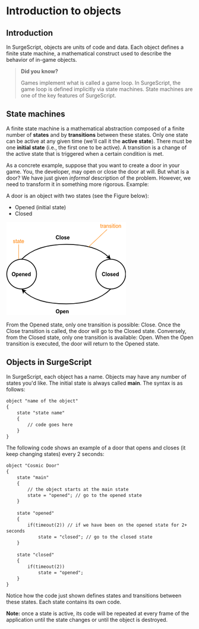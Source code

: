 Introduction to objects
=======================

Introduction
------------

In SurgeScript, objects are units of code and data. Each object defines a finite state machine, a mathematical construct used to describe the behavior of in-game objects.

> **Did you know?**
> 
> Games implement what is called a game loop. In SurgeScript, the game loop is defined implicitly via state machines. State machines are one of the key features of SurgeScript.

State machines
--------------

A finite state machine is a mathematical abstraction composed of a finite number of **states** and by **transitions** between these states. Only one state can be active at any given time (we'll call it the **active state**). There must be one **initial state** (i.e., the first one to be active). A transition is a change of the active state that is triggered when a certain condition is met.

As a concrete example, suppose that you want to create a door in your game. You, the developer, may open or close the door at will. But what is a door? We have just given *informal* description of the problem. However, we need to transform it in something more rigorous. Example:

A door is an object with two states (see the Figure below):

- Opened (initial state)
- Closed

![State machine](../img/state-machine.png)

From the Opened state, only one transition is possible: Close. Once the Close transition is called, the door will go to the Closed state. Conversely, from the Closed state, only one transition is available: Open. When the Open transition is executed, the door will return to the Opened state.

Objects in SurgeScript
----------------------

In SurgeScript, each object has a name. Objects may have any number of states you'd like. The initial state is always called **main**. The syntax is as follows:

```
object "name of the object"
{
    state "state name"
    {
        // code goes here
    }
}
```

The following code shows an example of a door that opens and closes (it keep changing states) every 2 seconds:

```
object "Cosmic Door"
{
    state "main"
    {
        // the object starts at the main state
        state = "opened"; // go to the opened state
    }

    state "opened"
    {
        if(timeout(2)) // if we have been on the opened state for 2+ seconds
            state = "closed"; // go to the closed state
    }

    state "closed"
    {
        if(timeout(2))
            state = "opened";
    }
}
```

Notice how the code just shown defines states and transitions between these states. Each state contains its own code.

**Note:** once a state is active, its code will be repeated at every frame of the application until the state changes or until the object is destroyed.
